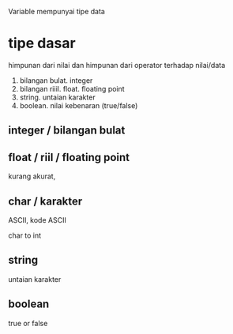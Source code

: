 Variable mempunyai tipe data

# tipe dasar

himpunan dari nilai dan himpunan dari operator terhadap nilai/data

1. bilangan bulat. integer
1. bilangan riiil. float. floating point
1. string. untaian karakter
2. boolean. nilai kebenaran (true/false)

## integer / bilangan bulat

## float / riil / floating point

kurang akurat,

## char / karakter

ASCII, kode ASCII

char to int

## string

untaian karakter

## boolean

true or false

